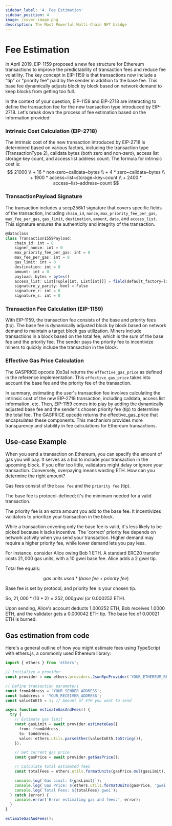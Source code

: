 ```yaml
---
sidebar_label: '4. Fee Estimation'
sidebar_position: 4
image: /cover-image.png
description: The Most Powerful Multi-Chain NFT bridge
---
```


# Fee Estimation

In April 2019, EIP-1159 proposed a new fee structure for Ethereum transactions to improve the predictability of transaction fees and reduce fee volatility. The key concept in EIP-1159 is that transactions now include a "tip" or "priority fee" paid by the sender in addition to the base fee. This base fee dynamically adjusts block by block based on network demand to keep blocks from getting too full.

In the context of your question, EIP-1159 and EIP-2718 are interacting to define the transaction fee for the new transaction type introduced by EIP-2718. Let's break down the process of fee estimation based on the information provided:

### Intrinsic Cost Calculation (EIP-2718)

The intrinsic cost of the new transaction introduced by EIP-2718 is determined based on various factors, including the transaction type (TransactionType 2), calldata bytes (both zero and non-zero), access list storage key count, and access list address count. The formula for intrinsic cost is:
$$
21000 \\ + 16 * non-zero~calldata~bytes \\ + 4 * zero~calldata~bytes \\ + 1900 * access~list~storage~key~count \\ + 2400 * access~list~address~count
$$

### TransactionPayload Signature
The transaction includes a secp256k1 signature that covers specific fields of the transaction, including `chain_id`, `nonce`, `max_priority_fee_per_gas`, `max_fee_per_gas`, `gas_limit`, `destination`, `amount`, `data`, and `access_list`. This signature ensures the authenticity and integrity of the transaction.

```ts
@dataclass
class Transaction1559Payload:
	chain_id: int = 0
	signer_nonce: int = 0
	max_priority_fee_per_gas: int = 0
	max_fee_per_gas: int = 0
	gas_limit: int = 0
	destination: int = 0
	amount: int = 0
	payload: bytes = bytes()
	access_list: List[Tuple[int, List[int]]] = field(default_factory=list)
	signature_y_parity: bool = False
	signature_r: int = 0
	signature_s: int = 0
```

### Transaction Fee Calculation (EIP-1159)
With EIP-1159, the transaction fee consists of the base and priority fees (tip). The base fee is dynamically adjusted block by block based on network demand to maintain a target block gas utilization. Miners include transactions in a block based on the total fee, which is the sum of the base fee and the priority fee. The sender pays the priority fee to incentivize miners to quickly include the transaction in the block.

### Effective Gas Price Calculation
The GASPRICE opcode (0x3a) returns the `effective_gas_price` as defined in the reference implementation. This `effective_gas_price` takes into account the base fee and the priority fee of the transaction.

In summary, estimating the user's transaction fee involves calculating the intrinsic cost of the new EIP-2718 transaction, including calldata, access list information, etc. Then, EIP-1159 comes into play by adding the dynamically adjusted base fee and the sender's chosen priority fee (tip) to determine the total fee. The GASPRICE opcode returns the effective_gas_price that encapsulates these components. This mechanism provides more transparency and stability in fee calculations for Ethereum transactions.


## Use-case Example

When you send a transaction on Ethereum, you can specify the amount of gas you will pay. It serves as a bid to include your transaction in the upcoming block. If you offer too little, validators might delay or ignore your transaction. Conversely, overpaying means wasting ETH. How can you determine the right amount?

Gas fees consist of the `base fee` and the `priority fee` (tip).

The base fee is protocol-defined; it's the minimum needed for a valid transaction.

The priority fee is an extra amount you add to the base fee. It incentivizes validators to prioritize your transaction in the block.

While a transaction covering only the base fee is valid, it's less likely to be picked because it lacks incentive. The 'correct' priority fee depends on network activity when you send your transaction. Higher demand may require a higher priority fee, while lower demand lets you pay less.

For instance, consider Alice owing Bob 1 ETH. A standard ERC20 transfer costs $21,000$ gas units, with a 10 gwei base fee. Alice adds a 2 gwei tip.

Total fee equals:

$$
gas~units~used * (base~fee + priority~fee)
$$

Base fee is set by protocol, and priority fee is your chosen tip.

So, $21,000 * (10 + 2) = 252,000 gwei$ (or 0.000252 ETH).

Upon sending, Alice's account deducts 1.000252 ETH, Bob receives 1.0000 ETH, and the validator gets a 0.000042 ETH tip. The base fee of 0.00021 ETH is burned.

## Gas estimation from code

Here's a general outline of how you might estimate fees using TypeScript with ethers.js, a commonly used Ethereum library:

```ts
import { ethers } from 'ethers';

// Initialize a provider
const provider = new ethers.providers.JsonRpcProvider('YOUR_ETHEREUM_RPC_URL');

// Define transaction parameters
const fromAddress = 'YOUR_SENDER_ADDRESS';
const toAddress = 'YOUR_RECEIVER_ADDRESS';
const valueInEth = 1; // Amount of ETH you want to send

async function estimateGasAndFees() {
  try {
    // Estimate gas limit
    const gasLimit = await provider.estimateGas({
      from: fromAddress,
      to: toAddress,
      value: ethers.utils.parseEther(valueInEth.toString()),
    });

    // Get current gas price
    const gasPrice = await provider.getGasPrice();

    // Calculate total estimated fees
    const totalFees = ethers.utils.formatUnits(gasPrice.mul(gasLimit), 'gwei');

    console.log(`Gas Limit: ${gasLimit}`);
    console.log(`Gas Price: ${ethers.utils.formatUnits(gasPrice, 'gwei')} gwei`);
    console.log(`Total Fees: ${totalFees} gwei`);
  } catch (error) {
    console.error('Error estimating gas and fees:', error);
  }
}

estimateGasAndFees();
```